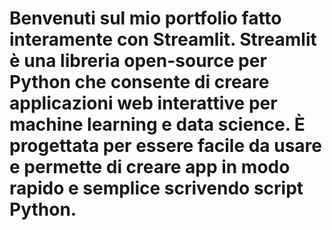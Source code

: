 # Benvenuti sul mio portfolio fatto interamente con Streamlit. Streamlit è una libreria open-source per Python che consente di creare applicazioni web interattive per machine learning e data science. È progettata per essere facile da usare e permette di creare app in modo rapido e semplice scrivendo script Python. 